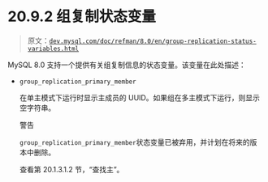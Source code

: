 # 20.9.2 组复制状态变量

> 原文：[`dev.mysql.com/doc/refman/8.0/en/group-replication-status-variables.html`](https://dev.mysql.com/doc/refman/8.0/en/group-replication-status-variables.html)

MySQL 8.0 支持一个提供有关组复制信息的状态变量。该变量在此处描述：

+   `group_replication_primary_member`

    在单主模式下运行时显示主成员的 UUID。如果组在多主模式下运行，则显示空字符串。

    警告

    `group_replication_primary_member`状态变量已被弃用，并计划在将来的版本中删除。

    查看第 20.1.3.1.2 节，“查找主”。
